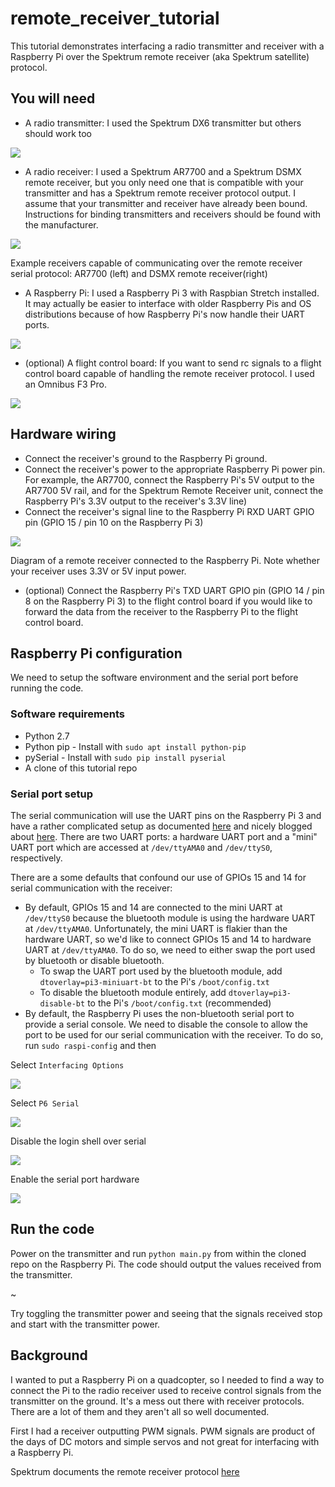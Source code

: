# remote_receiver_tutorial

This tutorial demonstrates interfacing a radio transmitter and receiver with a
Raspberry Pi over the Spektrum remote receiver (aka Spektrum satellite)
protocol.

## You will need
* A radio transmitter: I used the Spektrum DX6 transmitter but others should
work too

![](img/transmitter.jpg)


* A radio receiver: I used a Spektrum AR7700 and a Spektrum DSMX remote
receiver, but you only need one that is compatible with
your transmitter and has a Spektrum remote receiver protocol output. I assume
that your transmitter and receiver have already been bound. Instructions
for binding transmitters and receivers should be found with the manufacturer.

![](img/receiver.jpg)

Example receivers capable of communicating over the remote receiver serial
protocol: AR7700 (left) and DSMX remote receiver(right)

* A Raspberry Pi: I used a Raspberry Pi 3 with Raspbian Stretch installed.
It may actually be easier to interface with older Raspberry Pis and OS 
distributions because of how Raspberry Pi's now handle their UART ports.

![](img/rpi.jpg)

* (optional) A flight control board: If you want to send rc signals to a flight
control board capable of handling the remote receiver protocol. I used an
Omnibus F3 Pro.

![](img/flight_control_board.jpg)

## Hardware wiring
* Connect the receiver's ground to the Raspberry Pi ground.
* Connect the receiver's power to the appropriate Raspberry Pi power
pin. For example, the AR7700, connect the Raspberry Pi's 5V output to the
AR7700 5V rail, and for the Spektrum Remote Receiver unit, connect the
Raspberry Pi's 3.3V output to the receiver's 3.3V line)
* Connect the receiver's signal line to the Raspberry Pi RXD UART GPIO pin
(GPIO 15 / pin 10 on the Raspberry Pi 3)

![](img/rx_rpi.png)

Diagram of a remote receiver connected to the Raspberry Pi. Note whether your
receiver uses 3.3V or 5V input power.

* (optional) Connect the Raspberry Pi's TXD UART GPIO pin (GPIO 14 / pin 8 on
the Raspberry Pi 3) to the flight control board if you would like to forward
the data from the receiver to the Raspberry Pi to the flight control board.

## Raspberry Pi configuration

We need to setup the software environment and the serial port before running
the code.

### Software requirements
* Python 2.7
* Python pip - Install with `sudo apt install python-pip`
* pySerial - Install with `sudo pip install pyserial`
* A clone of this tutorial repo

### Serial port setup
The serial communication will use the UART pins on the Raspberry Pi 3 and have
a rather complicated setup as documented
[here](https://www.raspberrypi.org/documentation/configuration/uart.md)
and nicely blogged about
[here](https://spellfoundry.com/2016/05/29/configuring-gpio-serial-port-raspbian-jessie-including-pi-3/).
There are two UART ports: a hardware UART port and a "mini" UART port which are
accessed at `/dev/ttyAMA0` and `/dev/ttyS0`, respectively.

There are a some defaults that confound our use of GPIOs 15 and 14 for serial
communication with the receiver:
* By default, GPIOs 15 and 14 are connected to the mini UART at `/dev/ttyS0`
because the bluetooth module is using the hardware UART at `/dev/ttyAMA0`.
Unfortunately, the mini UART is flakier than the hardware UART, so we'd like to
connect GPIOs 15 and 14 to hardware UART at `/dev/ttyAMA0`. To do so, we need
to either swap the port used by bluetooth or disable bluetooth.
  * To swap the UART port used by the bluetooth module, add 
  `dtoverlay=pi3-miniuart-bt` to the Pi's `/boot/config.txt`
  * To disable the bluetooth module entirely, add
  `dtoverlay=pi3-disable-bt` to the Pi's `/boot/config.txt` (recommended)
* By default, the Raspberry Pi uses the non-bluetooth serial port to provide
a serial console. We need to disable the console to allow the port to be used
for our serial communication with the receiver. To do so, run
`sudo raspi-config` and then

Select `Interfacing Options`

![](img/rpi_config0.png)

Select `P6 Serial`

![](img/rpi_config1.png)

Disable the login shell over serial

![](img/rpi_config2.png)

Enable the serial port hardware

![](img/rpi_config3.png)

## Run the code
Power on the transmitter and run `python main.py` from within the cloned repo
on the Raspberry Pi. The code should output the values received from the
transmitter.

~[](img/main_output.png)

Try toggling the transmitter power and seeing that the signals received stop
and start with the transmitter power. 

## Background
I wanted to put a Raspberry Pi on a quadcopter, so I needed to find a way to
connect the Pi to the radio receiver used to receive control signals from the
transmitter on the ground. It's a mess out there with receiver protocols. There
are a lot of them and they aren't all so well documented.

First I had a receiver outputting PWM signals. PWM signals are product of the
days of DC motors and simple servos and not great for interfacing with a
Raspberry Pi.

Spektrum documents the remote receiver protocol [here](https://www.spektrumrc.com/ProdInfo/Files/Remote%20Receiver%20Interfacing%20Rev%20A.pdf)
